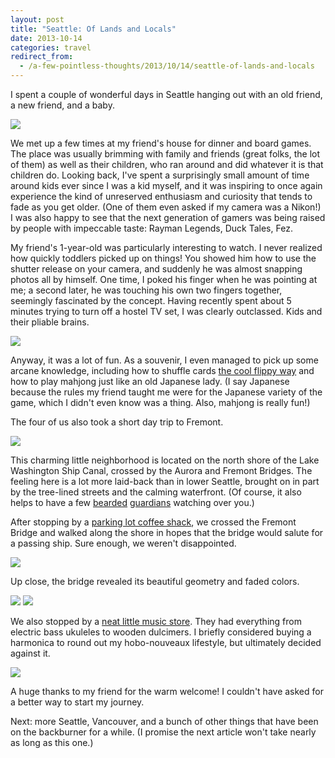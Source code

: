 ```yaml
---
layout: post
title: "Seattle: Of Lands and Locals"
date: 2013-10-14
categories: travel
redirect_from:
  - /a-few-pointless-thoughts/2013/10/14/seattle-of-lands-and-locals
---
```


I spent a couple of wonderful days in Seattle hanging out with an old friend, a new friend, and a baby. 

<img src="https://static1.squarespace.com/static/51b3f330e4b062dc340fa8fd/t/525dba22e4b0fb1ebe6dda48/1432941231298/?format=1500w" />

We met up a few times at my friend's house for dinner and board games. The place was usually brimming with family and friends (great folks, the lot of them) as well as their children, who ran around and did whatever it is that children do. Looking back, I've spent a surprisingly small amount of time around kids ever since I was a kid myself, and it was inspiring to once again experience the kind of unreserved enthusiasm and curiosity that tends to fade as you get older. (One of them even asked if my camera was a Nikon!) I was also happy to see that the next generation of gamers was being raised by people with impeccable taste: Rayman Legends, Duck Tales, Fez.

<!--more-->

My friend's 1-year-old was particularly interesting to watch. I never realized how quickly toddlers picked up on things! You showed him how to use the shutter release on your camera, and suddenly he was almost snapping photos all by himself. One time, I poked his finger when he was pointing at me; a second later, he was touching his own two fingers together, seemingly fascinated by the concept. Having recently spent about 5 minutes trying to turn off a hostel TV set, I was clearly outclassed. Kids and their pliable brains.

<img src="https://static1.squarespace.com/static/51b3f330e4b062dc340fa8fd/t/525dba5ce4b0fb1ebe6ddb90/1432941227587/?format=1500w" />

Anyway, it was a lot of fun. As a souvenir, I even managed to pick up some arcane knowledge, including how to shuffle cards [the cool flippy way](http://cardshuffles.com/riffle-shuffle.htm) and how to play mahjong just like an old Japanese lady. (I say Japanese because the rules my friend taught me were for the Japanese variety of the game, which I didn't even know was a thing. Also, mahjong is really fun!)

The four of us also took a short day trip to Fremont.

<img src="https://static1.squarespace.com/static/51b3f330e4b062dc340fa8fd/t/525dbf53e4b0f5b115b89398/1432941237429/?format=1500w" />

This charming little neighborhood is located on the north shore of the Lake Washington Ship Canal, crossed by the Aurora and Fremont Bridges. The feeling here is a lot more laid-back than in lower Seattle, brought on in part by the tree-lined streets and the calming waterfront. (Of course, it also helps to have a few [bearded](http://en.wikipedia.org/wiki/Fremont_Troll) [guardians](http://en.wikipedia.org/wiki/Statue_of_Lenin,_Seattle) watching over you.)

After stopping by a [parking lot coffee shack](http://www.yelp.com/biz/vienna-mae-coffee-seattle), we crossed the Fremont Bridge and walked along the shore in hopes that the bridge would salute for a passing ship. Sure enough, we weren't disappointed.

<img src="https://static1.squarespace.com/static/51b3f330e4b062dc340fa8fd/t/525dbac3e4b0fb1ebe6ddc7d/1432941223609/IMG_6509.jpg?format=1500w" />

Up close, the bridge revealed its beautiful geometry and faded colors.

<img src="https://static1.squarespace.com/static/51b3f330e4b062dc340fa8fd/t/525dbafee4b0fb1ebe6ddd1b/1432941235335/?format=1500w" />

<img src="https://static1.squarespace.com/static/51b3f330e4b062dc340fa8fd/t/525dbb31e4b0fb1ebe6ddd7f/1432941230109/?format=1500w" />

We also stopped by a [neat little music store](http://www.yelp.com/biz/dusty-strings-seattle). They had everything from electric bass ukuleles to wooden dulcimers. I briefly considered buying a harmonica to round out my hobo-nouveaux lifestyle, but ultimately decided against it.

<img src="https://static1.squarespace.com/static/51b3f330e4b062dc340fa8fd/t/525dbb6be4b0607b1e3730db/1432941238378/?format=1500w" />

A huge thanks to my friend for the warm welcome! I couldn't have asked for a better way to start my journey.

Next: more Seattle, Vancouver, and a bunch of other things that have been on the backburner for a while. (I promise the next article won't take nearly as long as this one.)
